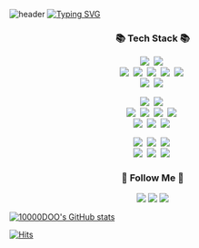 ![header](https://capsule-render.vercel.app/api?type=waving&color=6994CDEE&text=&animation=twinkling&height=80)
[![Typing SVG](https://readme-typing-svg.demolab.com?font=Alkatra&weight=500&size=45&duration=3500&pause=3&color=6994CDEE&center=false&vCenter=false&multiline=true&repeat=true&width=1000&height=100&lines=Welcome+to+10000DOO's+GitHub!👋)](https://git.io/typing-svg)

<h3 align="center">📚 Tech Stack 📚</h3>
<p align="center">
  <img src="https://img.shields.io/badge/Swift-FA7343?style=flat-square&logo=Swift&logoColor=white"/></a>&nbsp
  <!--<img src="https://img.shields.io/badge/Objective--C-000000?style=flat-square&logo=Objective-C&logoColor=white"/></a>&nbsp-->
  <img src="https://img.shields.io/badge/iOS-000000?style=flat-square&logo=iOS&logoColor=white"/></a>&nbsp
  <br>
  <img src="https://img.shields.io/badge/UIKit-1575F9?style=flat-square&logo=Apple&logoColor=white"/></a>&nbsp
  <img src="https://img.shields.io/badge/SwiftUI-FF69B4?style=flat-square&logo=SwiftUI&logoColor=white"/></a>&nbsp
  <img src="https://img.shields.io/badge/Combine-FF69B4?style=flat-square&logo=Combine&logoColor=white"/></a>&nbsp
  <img src="https://img.shields.io/badge/Alamofire-CC342D?style=flat-square&logo=Alamofire&logoColor=white"/></a>&nbsp
  <img src="https://img.shields.io/badge/Realm-39477F?style=flat-square&logo=Realm&logoColor=white"/></a>&nbsp
  <br>
  <img src="https://img.shields.io/badge/Xcode-147EFB?style=flat-square&logo=Xcode&logoColor=white"/></a>&nbsp
  <img src="https://img.shields.io/badge/Git-F05032?style=flat-square&logo=Git&logoColor=white"/></a>&nbsp
</p>
<p align="center">
  <img src="https://img.shields.io/badge/Java-007396?style=flat-square&logo=Java&logoColor=white"/></a>&nbsp
  <img src="https://img.shields.io/badge/IntelliJ_IDEA-000000?style=flat-square&logo=IntelliJ-IDEA&logoColor=white"/></a>&nbsp
  <br>
  <img src="https://img.shields.io/badge/Spring-6DB33F?style=flat-square&logo=Spring&logoColor=white"/></a>&nbsp
  <img src="https://img.shields.io/badge/SpringBoot-6DB33F?style=flat-square&logo=SpringBoot&logoColor=white"/></a>&nbsp 
  <img src="https://img.shields.io/badge/JPA-605E00?style=flat-square&logo=Java&logoColor=white"/></a>&nbsp
  <img src="https://img.shields.io/badge/Hibernate-59666C?style=flat-square&logo=Hibernate&logoColor=white"/></a>&nbsp
  <br>
  <img src="https://img.shields.io/badge/PostgreSQL-336791?style=flat-square&logo=PostgreSQL&logoColor=white"/></a>&nbsp
  <img src="https://img.shields.io/badge/Mysql-E6B91E?style=flat-square&logo=MySql&logoColor=white"/></a>&nbsp 
  <img src="https://img.shields.io/badge/DataGrip-000000?style=flat-square&logo=DataGrip&logoColor=white"/></a>&nbsp
</p>

<p align="center">
  <img src="https://img.shields.io/badge/Ubuntu-E95420?style=flat-square&logo=Ubuntu&logoColor=white"/></a>&nbsp
  <img src="https://img.shields.io/badge/CentOS-262577?style=flat-square&logo=CentOS&logoColor=white"/></a>&nbsp
  <img src="https://img.shields.io/badge/Amazon_Linux-232F3E?style=flat-square&logo=AmazonAWS&logoColor=white"/></a>&nbsp
  <br>
  <img src="https://img.shields.io/badge/AWS-232F3E?style=flat-square&logo=AmazonAWS&logoColor=white"/></a>&nbsp 
  <img src="https://img.shields.io/badge/Docker-2496ED?style=flat-square&logo=Docker&logoColor=white"/></a>&nbsp 
  <img src="https://img.shields.io/badge/Jenkins-D24939?style=flat-square&logo=Jenkins&logoColor=white"/></a>&nbsp 
<p>

<h3 align="center">🌈 Follow Me 🌈</h3>
<p align="center">
  <a href="mailto:gunjoun99@gmail.com"><img src="https://img.shields.io/badge/Gmail-d14836?style=flat-square&logo=Gmail&logoColor=white&link=gunjoun99@gmail.com"/></a>
  <a href="https://www.linkedin.com/in/건준-이-10000doo/"><img src="https://img.shields.io/badge/LinkedIn-0077B5?style=flat-square&logo=LinkedIn&logoColor=white"/></a>
  <a href="https://www.rocketpunch.com/@gunjoun99"><img src="https://img.shields.io/badge/RocketPunch-23036A?style=flat-square&logo=Rockrms&logoColor=white"/></a>
</p>


[![10000DOO's GitHub stats](https://github-readme-stats.vercel.app/api?username=bi-sz&include_all_commits=true&show_icons=true&theme=cobalt)](https://github.com/10000DOO/github-readme-stats)

[![Hits](https://hits.seeyoufarm.com/api/count/incr/badge.svg?url=https%3A%2F%2Fgithub.com%2F10000DOO&count_bg=%236BA5F1&title_bg=%23555555&icon=&icon_color=%23E7E7E7&title=GitHub&edge_flat=false)](https://hits.seeyoufarm.com)
